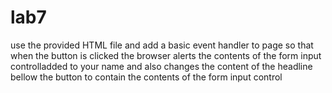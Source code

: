 # lab7
use the provided HTML file and add a basic event handler to page so that when the button is clicked the browser alerts the contents of the form input controlladded to your name and also changes the content of the headline bellow the button to contain the contents of the form input control

